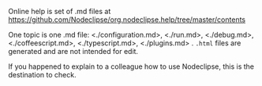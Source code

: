 
Online help is set of .md files at <https://github.com/Nodeclipse/org.nodeclipse.help/tree/master/contents>

One topic is one .md file:
 <./configuration.md>, <./run.md>, <./debug.md>, <./coffeescript.md>, <./typescript.md>, <./plugins.md> .
`.html` files are generated and are not intended for edit. 

If you happened to explain to a colleague how to use Nodeclipse, this is the destination to check.